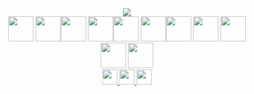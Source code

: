 <div align="center">
<img src="https://github-readme-streak-stats.herokuapp.com/?user=AbdulMattee"/>
<div>
	<img height=50 src="https://cdn.jsdelivr.net/gh/devicons/devicon/icons/javascript/javascript-original.svg"/>
	<img height=50 src="https://cdn.jsdelivr.net/gh/devicons/devicon/icons/html5/html5-original.svg"/><img height=50 src="https://cdn.jsdelivr.net/gh/devicons/devicon/icons/css3/css3-original.svg" />
	<img height=50 src="https://cdn.jsdelivr.net/gh/devicons/devicon/icons/react/react-original.svg" /><img height=50 src="https://cdn.jsdelivr.net/gh/devicons/devicon/icons/git/git-plain.svg"/>
	<img height=50 src="https://cdn.jsdelivr.net/gh/devicons/devicon/icons/github/github-original.svg"/><img height=50 src="https://cdn.jsdelivr.net/gh/devicons/devicon/icons/nodejs/nodejs-original.svg"/>
	<img height=50 src="https://cdn.jsdelivr.net/gh/devicons/devicon/icons/express/express-original.svg"/>
	<img height=50 src="https://cdn.jsdelivr.net/gh/devicons/devicon/icons/eslint/eslint-original.svg"/>
	<img height=50 src="https://cdn.jsdelivr.net/gh/devicons/devicon/icons/webpack/webpack-original.svg"/>	
	<img height=50 src="https://cdn.jsdelivr.net/gh/devicons/devicon/icons/babel/babel-plain.svg"/>
</div>
<div>
	<a href="mailto:abdulmattee123@gmail.com" target="_blank">
	<img height="30" src="https://img.shields.io/badge/gmail-%230077B5.svg?style=for-the-badge&logoColor=white&logo=gmail&color=red" />
	</a>
	<a href="https://www.linkedin.com/in/abdul-mattee123" target="_blank">
	<img height="30" src="https://img.shields.io/badge/linkedin-%230077B5.svg?style=for-the-badge&logo=linkedin" />
	</a>
	<a href="https://stackoverflow.com/users/15460455/abdul-mattee" target="_blank">
	<img height="30" src="https://img.shields.io/badge/stackoverflow-%230077B5.svg?style=for-the-badge&logo=stackoverflow&logoColor=white&color=F48024" />
	</a>
</div>
</div>
